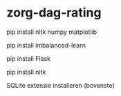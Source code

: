 # zorg-dag-rating

pip install nltk numpy matplotlib

pip install imbalanced-learn

pip install Flask

pip install nltk

SQLite extensie installeren (bovenste)